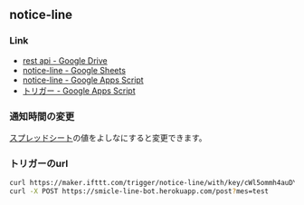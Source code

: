 ## notice-line

### Link
- [rest api - Google Drive](https://drive.google.com/drive/u/0/folders/16ZHOCmkYvvOrU_Jh7_uh2luq_0sdYa9o)
- [notice-line - Google Sheets](https://docs.google.com/spreadsheets/d/1ACRIqT95fIjMhyzibSxO6MXCGZYQIcDzvnMsn7_t94k/edit#gid=0)
- [notice-line - Google Apps Script](https://script.google.com/d/1YtvKveQhrANcdkPUeiT_sn9kXZdd4d1b9nrckagY7dKZNuR34cxncWOr/edit?mid=ACjPJvE2wbiEFQ62Ff4mT2kRM_q2FmtLX9XiZQvPwYblhLR1sRW5yOiZE8_q05CzUP-oSz-IZX-obZwvK2cja1gqWMR9sSMiOBLX1_H8SP2HePzgm3pCKAQMqCYVKH3t9aFHMVzjtJmM6HM&uiv=2)
- [トリガー - Google Apps Script](https://script.google.com/home/projects/1YtvKveQhrANcdkPUeiT_sn9kXZdd4d1b9nrckagY7dKZNuR34cxncWOr/triggers?owned_by=1)

### 通知時間の変更
[スプレッドシート](https://docs.google.com/spreadsheets/d/1ACRIqT95fIjMhyzibSxO6MXCGZYQIcDzvnMsn7_t94k/edit#gid=0)の値をよしなにすると変更できます。

### トリガーのurl
```sh
curl https://maker.ifttt.com/trigger/notice-line/with/key/cWl5ommh4auDYC3Cl8rjf1?value1=test
curl -X POST https://smicle-line-bot.herokuapp.com/post?mes=test
```
